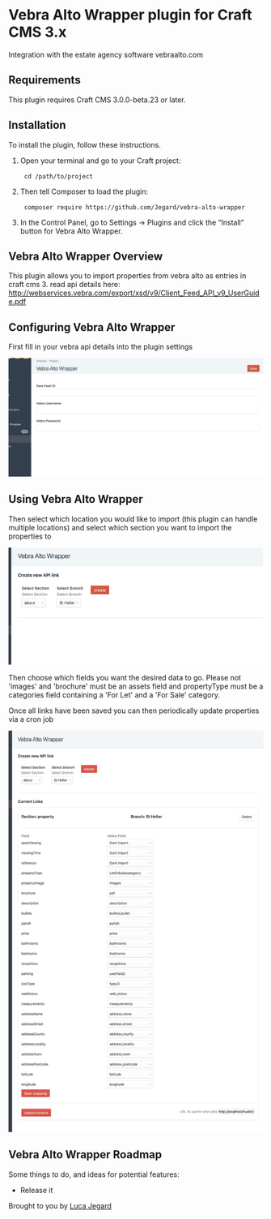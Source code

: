 # Vebra Alto Wrapper plugin for Craft CMS 3.x

Integration with the estate agency software vebraalto.com

## Requirements

This plugin requires Craft CMS 3.0.0-beta.23 or later.

## Installation

To install the plugin, follow these instructions.

1. Open your terminal and go to your Craft project:

        cd /path/to/project

2. Then tell Composer to load the plugin:

        composer require https://github.com/Jegard/vebra-alto-wrapper

3. In the Control Panel, go to Settings → Plugins and click the “Install” button for Vebra Alto Wrapper.

## Vebra Alto Wrapper Overview

This plugin allows you to import properties from vebra alto as entries in craft cms 3.
read api details here: http://webservices.vebra.com/export/xsd/v9/Client_Feed_API_v9_UserGuide.pdf

## Configuring Vebra Alto Wrapper

First fill in your vebra api details into the plugin settings

![GitHub Logo](/resources/img/step1.jpg)

## Using Vebra Alto Wrapper

Then select which location you would like to import (this plugin can handle multiple locations) and select which section you want to import the properties to

![GitHub Logo](/resources/img/step2.jpg)

Then choose which fields you want the desired data to go. Please not 'images' and 'brochure' must be an assets field and propertyType must be a categories field containing a 'For Let' and a 'For Sale' category.

Once all links have been saved you can then periodically update properties via a cron job

![GitHub Logo](/resources/img/step3.jpg)

## Vebra Alto Wrapper Roadmap

Some things to do, and ideas for potential features:

* Release it

Brought to you by [Luca Jegard](https://github.com/Jegard)